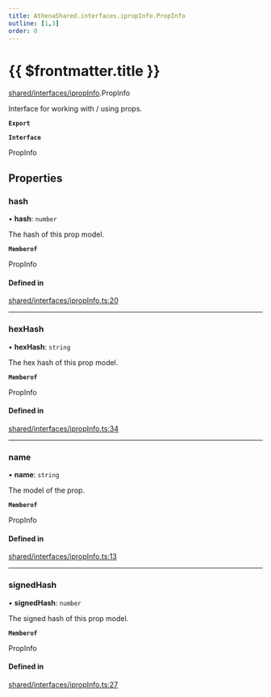 ```yaml
---
title: AthenaShared.interfaces.ipropInfo.PropInfo
outline: [1,3]
order: 0
---
```


# {{ $frontmatter.title }}


[shared/interfaces/ipropInfo](../modules/shared_interfaces_ipropInfo.md).PropInfo

Interface for working with / using props.

**`Export`**

**`Interface`**

PropInfo

## Properties

### hash

• **hash**: `number`

The hash of this prop model.

**`Memberof`**

PropInfo

#### Defined in

[shared/interfaces/ipropInfo.ts:20](https://github.com/Stuyk/altv-athena/blob/3dfaad7/src/core/shared/interfaces/ipropInfo.ts#L20)

___

### hexHash

• **hexHash**: `string`

The hex hash of this prop model.

**`Memberof`**

PropInfo

#### Defined in

[shared/interfaces/ipropInfo.ts:34](https://github.com/Stuyk/altv-athena/blob/3dfaad7/src/core/shared/interfaces/ipropInfo.ts#L34)

___

### name

• **name**: `string`

The model of the prop.

**`Memberof`**

PropInfo

#### Defined in

[shared/interfaces/ipropInfo.ts:13](https://github.com/Stuyk/altv-athena/blob/3dfaad7/src/core/shared/interfaces/ipropInfo.ts#L13)

___

### signedHash

• **signedHash**: `number`

The signed hash of this prop model.

**`Memberof`**

PropInfo

#### Defined in

[shared/interfaces/ipropInfo.ts:27](https://github.com/Stuyk/altv-athena/blob/3dfaad7/src/core/shared/interfaces/ipropInfo.ts#L27)
